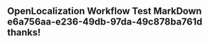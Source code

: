 <properties
ms.topic="hero-topic"
ms.test1="hero-topic"
ms.test2="test"/>

## OpenLocalization Workflow Test MarkDown e6a756aa-e236-49db-97da-49c878ba761d thanks!
